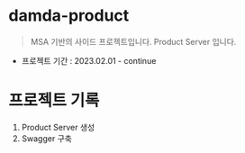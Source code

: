 # damda-product
> MSA 기반의 사이드 프로젝트입니다.
> Product Server 입니다.

- 프로젝트 기간 : 2023.02.01 - continue

# 프로젝트 기록
<ol>
  <li>Product Server 생성</li>
  <li>Swagger 구축</li>
</ol>
